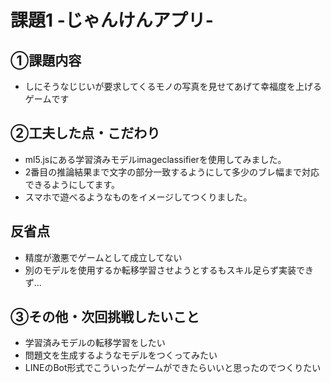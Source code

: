 # 課題1 -じゃんけんアプリ-

## ①課題内容
- しにそうなじじいが要求してくるモノの写真を見せてあげて幸福度を上げるゲームです

## ②工夫した点・こだわり
- ml5.jsにある学習済みモデルimageclassifierを使用してみました。
- 2番目の推論結果まで文字の部分一致するようにして多少のブレ幅まで対応できるようにしてます。
- スマホで遊べるようなものをイメージしてつくりました。

## 反省点
- 精度が激悪でゲームとして成立してない
- 別のモデルを使用するか転移学習させようとするもスキル足らず実装できず…

## ③その他・次回挑戦したいこと
- 学習済みモデルの転移学習をしたい
- 問題文を生成するようなモデルをつくってみたい
- LINEのBot形式でこういったゲームができたらいいと思ったのでつくりたい
